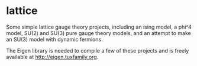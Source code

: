 # lattice

Some simple lattice gauge theory projects, including an ising model, a phi^4 model, SU(2) and SU(3) pure gauge theory models, and an attempt to make an SU(3) model with dynamic fermions.

The Eigen library is needed to compile a few of these projects and is freely available at http://eigen.tuxfamily.org.